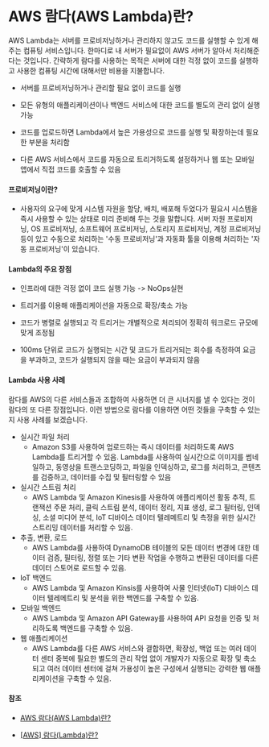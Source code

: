 # AWS 람다(AWS Lambda)란?



AWS Lambda는 서버를 프로비저닝하거나 관리하지 않고도 코드를 실행할 수 있게 해주는 컴퓨팅 서비스입니다. 한마디로 내 서버가 필요없이 AWS 서버가 알아서 처리해준다는 것입니다. 간략하게 람다를 사용하는 목적은 서버에 대한 걱정 없이 코드를 실행하고 사용한 컴퓨팅 시간에 대해서만 비용을 지불합니다.

- 서버를 프로비저닝하거나 관리할 필요 없이 코드를 실행
- 모든 유형의 애플리케이션이나 백엔드 서비스에 대한 코드를 별도의 관리 없이 실행 가능
- 코드를 업로드하면 Lambda에서 높은 가용성으로 코드를 실행 및 확장하는데 필요한 부분을 처리함

- 다른 AWS 서비스에서 코드를 자동으로 트리거하도록 설정하거나 웹 또는 모바일 앱에서 직접 코드를 호출할 수 있음



#### 프로비저닝이란?

- 사용자의 요구에 맞게 시스템 자원을 할당, 배치, 배포해 두었다가 필요시 시스템을 즉시 사용할 수 있는 상태로 미리 준비해 두는 것을 말합니다. 서버 자원 프로비저닝, OS 프로비저닝, 소프트웨어 프로비저닝, 스토리지 프로비저닝, 계정 프로비저닝 등이 있고 수동으로 처리하는 '수동 프로비저닝'과 자동화 툴을 이용해 처리하는 '자동 프로비저닝'이 있습니다.

#### Lambda의 주요 장점

- 인프라에 대한 걱정 없이 코드 실행 가능 -> NoOps실현

- 트리거를 이용해 애플리케이션을 자동으로 확장/축소 가능
- 코드가 병렬로 실행되고 각 트리거는 개별적으로 처리되어 정확히 워크로드 규모에 맞게 조정됨
- 100ms 단위로 코드가 실행되는 시간 및 코드가 트리거되는 회수를 측정하여 요금을 부과하고, 코드가 실행되지 않을 때는 요금이 부과되지 않음

#### Lambda 사용 사례

람다를 AWS의 다른 서비스들과 조합하여 사용하면 더 큰 시너지를 낼 수 있다는 것이 람다의 또 다른 장점입니다. 이런 방법으로 람다를 이용하면 어떤 것들을 구축할 수 있는지 사용 사례를 보겠습니다.

- 실시간 파일 처리
  - Amazon S3를 사용하여 업로드하는 즉시 데이터를 처리하도록 AWS Lambda를 트리거할 수 있음. Lambda를 사용하여 실시간으로 이미지를 썸네일하고, 동영상을 트랜스코딩하고, 파일을 인덱싱하고, 로그를 처리하고, 콘텐츠를 검증하고, 데이터를 수집 및 필터링할 수 있음
- 실시간 스트림 처리
  -  AWS Lambda 및 Amazon Kinesis를 사용하여 애플리케이션 활동 추적, 트랜잭션 주문 처리, 클릭 스트림 분석, 데이터 정리, 지표 생성, 로그 필터링, 인덱싱, 소셜 미디어 분석,  IoT 디바이스 데이터 텔레메트리 및 측정을 위한 실시간 스트리밍 데이터를 처리할 수 있음.
- 추출, 변환, 로드
  - AWS Lambda를 사용하여 DynamoDB 테이블의 모든 데이터 변경에 대한 데이터 검증, 필터링, 정렬 또는 기타 변환 작업을 수행하고 변환된 데이터를 다른 데이터 스토어로 로드할 수 있음.
- IoT 백엔드
  - AWS Lambda 및 Amazon Kinsis를 사용하여 사물 인터넷(IoT) 디바이스 데이터 텔레메트리 및 분석을 위한 백엔드를 구축할 수 있음.
- 모바일 백엔드
  - AWS Lambda 및 Amazon API Gateway를 사용하여 API 요청을 인증 및 처리하도록 백엔드를 구축할 수 있음.
- 웹 애플리케이션
  - AWS Lambda를 다른 AWS 서비스와 결합하면, 확장성, 백업 또는 여러 데이터 센터 중복에 필요한 별도의 관리 작업 없이 개발자가 자동으로 확장 및 축소되고 여러 데이터 센터에 걸쳐 가용성이 높은 구성에서 실행되는 강력한 웹 애플리케이션을 구축할 수 있음.



#### 참조

- [AWS 람다(AWS Lambda)란?](https://www.44bits.io/ko/keyword/aws-lambda)

- [[AWS] 람다(Lambda)란?](https://brownbears.tistory.com/428)